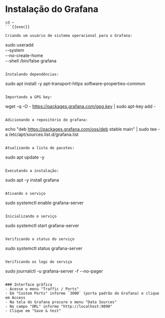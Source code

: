 # Instalação do Grafana

```
cd ~
```{{exec}}

Criando um usuário de sistema operacional para o Grafana:
```
sudo useradd \
    --system \
    --no-create-home \
    --shell /bin/false grafana
```{{exec}}

Instalando dependências:
```
sudo apt install -y apt-transport-https software-properties-common

```{{exec}}

Importando a GPG key:
```
wget -q -O - https://packages.grafana.com/gpg.key | sudo apt-key add -

```{{exec}}

Adicionando o repositório do grafana:
```
echo "deb https://packages.grafana.com/oss/deb stable main" | sudo tee -a /etc/apt/sources.list.d/grafana.list

```{{exec}}

Atualizando a lista de pacotes:
```
sudo apt update -y
```{{exec}}

Executando a instalação:
```
sudo apt -y install grafana
```{{exec}}

Ativando o serviço
```
sudo systemctl enable grafana-server

```{{exec}}

Inicializando o serviço
```
sudo systemctl start grafana-server

```{{exec}}

Verificando o status do serviço
```
sudo systemctl status grafana-server

```{{exec}}

Verificando os logs do serviço
```
sudo journalctl -u grafana-server -f --no-pager
```{{exec}}

### Interface gráfica
- Acesse o menu "Traffic / Ports"
- Em "Custom Ports" informe `3000` (porta padrão do Grafana) e clique em Access
- Na tela do Grafana procure o menu "Data Sources"
- No campo "URL" informe "http://localhost:9090"
- Clique em "Save & test"
